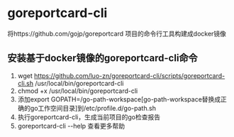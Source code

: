 # goreportcard-cli

将https://github.com/gojp/goreportcard 项目的命令行工具构建成docker镜像

## 安装基于docker镜像的goreportcard-cli命令

1. wget https://github.com/luo-zn/goreportcard-cli/scripts/goreportcard-cli.sh /usr/local/bin/goreportcard-cli
2. chmod +x /usr/local/bin/goreportcard-cli
3. 添加export GOPATH=/go-path-workspace[go-path-workspace替换成正确的go工作空间目录]到/etc/profile.d/go-path.sh
4. 执行goreportcard-cli，生成当前项目的go检查报告
5. goreportcard-cli --help 查看更多帮助

